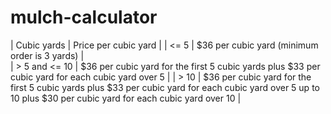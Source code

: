 # mulch-calculator

| Cubic yards | Price per cubic yard |
|   <= 5      | $36 per cubic yard (minimum order is 3 yards)                    |   
|   > 5 and <= 10 | $36 per cubic yard for the first 5 cubic yards plus
$33 per cubic yard for each cubic yard over 5
                    |
|    > 10     | $36 per cubic yard for the first 5 cubic yards plus 
$33 per cubic yard for each cubic yard over 5 up to 10 plus 
$30 per cubic yard for each cubic yard over 10                      | 
